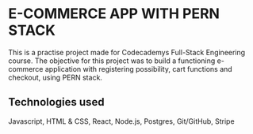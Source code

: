 # E-COMMERCE APP WITH PERN STACK

This is a practise project made for Codecademys Full-Stack Engineering course. The objective for this project was to build a functioning e-commerce application with registering possibility, cart functions and checkout, using PERN stack.

## Technologies used
Javascript, HTML & CSS, React, Node.js, Postgres, Git/GitHub, Stripe
